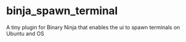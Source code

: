 # binja_spawn_terminal
A tiny plugin for Binary Ninja that enables the ui to spawn terminals on Ubuntu and OS
